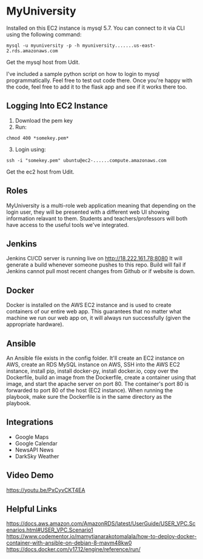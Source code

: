 # MyUniversity

Installed on this EC2 instance is mysql 5.7. You can connect to it via CLI using the following command:
```
mysql -u myuniversity -p -h myuniversity.......us-east-2.rds.amazonaws.com
```
Get the mysql host from Udit.

I've included a sample python script on how to login to mysql programmatically. 
Feel free to test out code there. Once you're happy with the code, feel free to 
add it to the flask app and see if it works there too. 

## Logging Into EC2 Instance
1. Download the pem key
2. Run: 
```
chmod 400 *somekey.pem*
```
3. Login using:
```
ssh -i "somekey.pem" ubuntu@ec2-......compute.amazonaws.com
```
Get the ec2 host from Udit.

## Roles

MyUniversity is a multi-role web application meaning that depending on the login user, they will be presented with a  different web UI showing information relavant to them. Students and teachers/professors will both have access to the useful tools we've integrated. 

## Jenkins

Jenkins CI/CD server is running live on http://18.222.161.78:8080 
It will generate a build whenever someone pushes to this repo. Build will fail if Jenkins cannot pull most recent changes from Github or if website is down. 

## Docker

Docker is installed on the AWS EC2 instance and is used to create containers of our entire web app. This guarantees that no matter what machine we run our web app on, it will always run successfully (given the appropriate hardware). 

## Ansible

An Ansible file exists in the config folder. It'll create an EC2 instance on AWS, create an RDS MySQL instance on AWS, SSH into the AWS EC2 instance, install pip, install docker-py, install docker.io, copy over the Dockerfile, build an image from the Dockerfile, create a container using that image, and start the apache server on port 80. The container's port 80 is forwarded to port 80 of the host (EC2 instance). When running the playbook, make sure the Dockerfile is in the same directory as the playbook. 

## Integrations
* Google Maps
* Google Calendar
* NewsAPI News
* DarkSky Weather

## Video Demo
https://youtu.be/PxCyvCKT4EA

## Helpful Links
https://docs.aws.amazon.com/AmazonRDS/latest/UserGuide/USER_VPC.Scenarios.html#USER_VPC.Scenario1
https://www.codementor.io/mamytianarakotomalala/how-to-deploy-docker-container-with-ansible-on-debian-8-mavm48kw0
https://docs.docker.com/v17.12/engine/reference/run/
